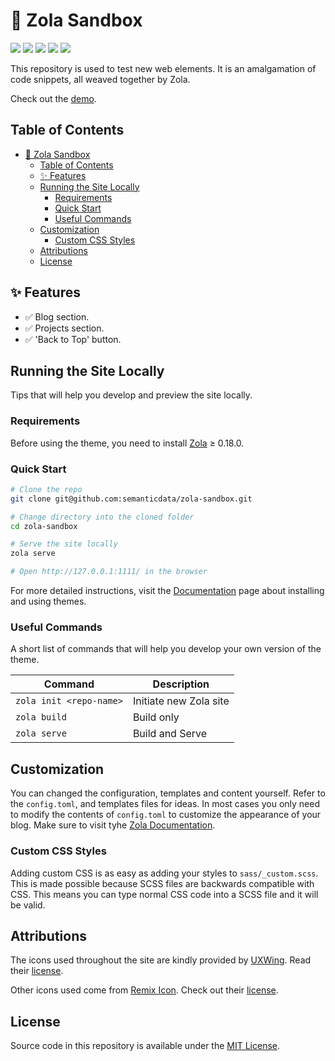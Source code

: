 # 🧪 Zola Sandbox

<p align="">
  <img src="https://img.shields.io/github/languages/code-size/semanticdata/zola-sandbox" />
  <img src="https://img.shields.io/github/repo-size/semanticdata/zola-sandbox" />
  <img src="https://img.shields.io/github/commit-activity/t/semanticdata/zola-sandbox" />
  <img src="https://img.shields.io/github/last-commit/semanticdata/zola-sandbox" />
  <img src="https://img.shields.io/website/https/zola-sandbox.vercel.app.svg" />
</p>

This repository is used to test new web elements. It is an amalgamation of code snippets, all weaved together by Zola.

Check out the [demo](https://zola-sandbox.vercel.app/).

## Table of Contents

- [🧪 Zola Sandbox](#-zola-sandbox)
  - [Table of Contents](#table-of-contents)
  - [✨ Features](#-features)
  - [Running the Site Locally](#running-the-site-locally)
    - [Requirements](#requirements)
    - [Quick Start](#quick-start)
    - [Useful Commands](#useful-commands)
  - [Customization](#customization)
    - [Custom CSS Styles](#custom-css-styles)
  - [Attributions](#attributions)
  - [License](#license)

## ✨ Features

- ✅ Blog section.
- ✅ Projects section.
- ✅ 'Back to Top' button.

## Running the Site Locally

Tips that will help you develop and preview the site locally.

### Requirements

Before using the theme, you need to install [Zola](https://www.getzola.org/documentation/getting-started/installation/) ≥ 0.18.0.

### Quick Start

```sh
# Clone the repo
git clone git@github.com:semanticdata/zola-sandbox.git

# Change directory into the cloned folder
cd zola-sandbox

# Serve the site locally
zola serve

# Open http://127.0.0.1:1111/ in the browser
```

For more detailed instructions, visit the [Documentation](https://www.getzola.org/documentation/themes/installing-and-using-themes/) page about installing and using themes.

### Useful Commands

A short list of commands that will help you develop your own version of the theme.

| Command                 | Description            |
| ----------------------- | ---------------------- |
| `zola init <repo-name>` | Initiate new Zola site |
| `zola build`            | Build only             |
| `zola serve`            | Build and Serve        |

## Customization

You can changed the configuration, templates and content yourself. Refer to the `config.toml`, and templates files for ideas. In most cases you only need to modify the contents of `config.toml` to customize the appearance of your blog. Make sure to visit tyhe [Zola Documentation](https://www.getzola.org/documentation/getting-started/overview/).

### Custom CSS Styles

Adding custom CSS is as easy as adding your styles to `sass/_custom.scss`. This is made possible because SCSS files are backwards compatible with CSS. This means you can type normal CSS code into a SCSS file and it will be valid.

## Attributions

The icons used throughout the site are kindly provided by [UXWing](https://uxwing.com/license/). Read their [license](https://uxwing.com/license/).

Other icons used come from [Remix Icon](https://remixicon.com/). Check out their [license](https://remixicon.com/license).

## License

Source code in this repository is available under the [MIT License](LICENSE).
